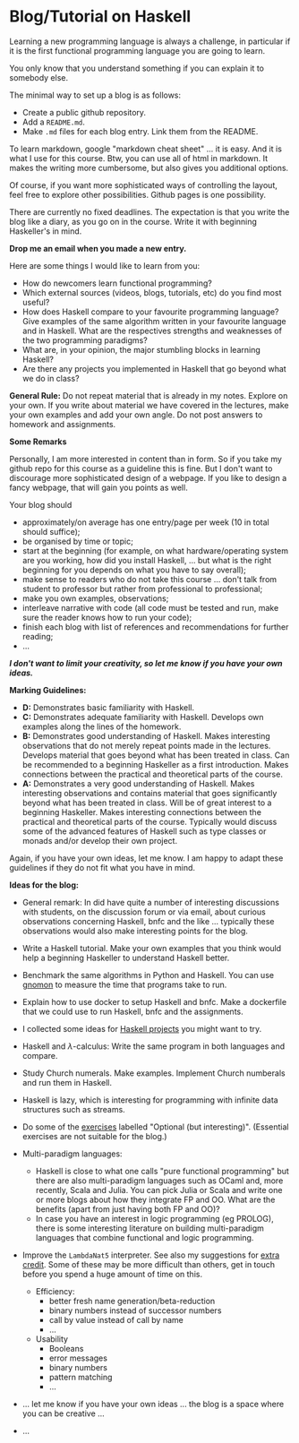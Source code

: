# Blog/Tutorial on Haskell      

Learning a new programming language is always a challenge, in particular if it is the first functional programming language you are going to learn.

You only know that you understand something if you can explain it to somebody else.

The minimal way to set up a blog is as follows:

- Create a public github repository.
- Add a `README.md`.
- Make `.md` files for each blog entry. Link them from the README.

To learn markdown, google "markdown cheat sheet" ... it is easy. And it is what I use for this course. Btw, you can use all of html in markdown. It makes the writing more cumbersome, but also gives you additional options. 

Of course, if you want more sophisticated ways of controlling the layout, feel free to explore other possibilities. Github pages is one possibility.

There are currently no fixed deadlines. The expectation is that you write the blog like a diary, as you go on in the course. Write it with beginning Haskeller's in mind. 

**Drop me an email when you made a new entry.**

Here are some things I would like to learn from you:
- How do newcomers learn functional programming?
- Which external sources (videos, blogs, tutorials, etc) do you find most useful?
- How does Haskell compare to your favourite programming language? Give examples of the same algorithm written in your favourite language and in Haskell. What are the respectives strengths and weaknesses of the two programming paradigms?
- What are, in your opinion, the major stumbling blocks in learning Haskell?
- Are there any projects you implemented in Haskell that go beyond what we do in class?

**General Rule:** Do not repeat material that is already in my notes.  Explore on your own. If you write about material we have covered in the lectures, make your own examples and add your own angle. Do not post answers to homework and assignments.

**Some Remarks**

Personally, I am more interested in content than in form. So if you take my github repo for this course as a guideline this is fine. But I don't want to discourage more sophisticated design of a webpage. If you like to design a fancy webpage, that will gain you points as well.

Your blog should 
- approximately/on average has one entry/page per week (10 in total should suffice);
- be organised by time or topic;
- start at the beginning (for example, on what hardware/operating system are you working, how did you install Haskell, ... but what is the right beginning for you depends on what you have to say overall);
- make sense to readers who do not take this course ... don't talk from student to professor but rather from professional to professional;
- make you own examples, observations;
- interleave narrative with code (all code must be tested and run, make sure the reader knows how to run your code);
- finish each blog with list of references and recommendations for further reading;
- ...

***I don't want to limit your creativity, so let me know if you have your own ideas.***

**Marking Guidelines:**

- **D:** Demonstrates basic familiarity with Haskell.  
- **C:** Demonstrates adequate familiarity with Haskell. Develops own examples along the lines of the homework.
- **B:** Demonstrates good understanding of Haskell. Makes interesting observations that do not merely repeat points made in the lectures.  Develops material that goes beyond what has been treated in class. Can be recommended to a beginning Haskeller as a first introduction. Makes connections between the practical and theoretical parts of the course. 
- **A:** Demonstrates a very good understanding of Haskell. Makes interesting observations and contains material that goes significantly beyond what has been treated in class. Will be of great interest to a beginning Haskeller. Makes interesting connections between the practical and theoretical parts of the course. Typically would discuss some of the advanced features of Haskell such as type classes or monads and/or develop their own project.

Again, if you have your own ideas, let me know. I am happy to adapt these guidelines if they do not fit what you have in mind.

**Ideas for the blog:**
- General remark: In did have quite a number of interesting discussions with students, on the discussion forum or via email, about curious observations concerning Haskell, bnfc and the like ... typically these observations would also make interesting points for the blog.
- Write a Haskell tutorial. Make your own examples that you think would help a beginning Haskeller to understand Haskell better.
- Benchmark the same algorithms in Python and Haskell. You can use [gnomon](https://github.com/paypal/gnomon) to measure the time that programs take to run.
- Explain how to use docker to setup Haskell and bnfc. Make a dockerfile that we could use to run Haskell, bnfc and the assignments.
- I collected some ideas for [Haskell projects](haskell-projects.md) you might want to try.
- Haskell and $\lambda$-calculus: Write the same program in both languages and compare.
- Study Church numerals. Make examples. Implement Church numberals and run them in Haskell.
- Haskell is lazy, which is interesting for programming with infinite data structures such as streams.
- Do some of the [exercises](https://hackmd.io/@alexhkurz/BJ23jmpIw) labelled "Optional (but interesting)". (Essential exercises are not suitable for the blog.)
- Multi-paradigm languages:
  - Haskell is close to what one calls "pure functional programming" but there are also multi-paradigm languages such as OCaml and, more recently, Scala and Julia. You can pick Julia or Scala and write one or more blogs about how they integrate FP and OO. What are the benefits (apart from just having both FP and OO)?
  - In case you have an interest in logic programming (eg PROLOG), there is some interesting literature on building multi-paradigm languages that combine functional and logic programming. 


- Improve the `LambdaNat5` interpreter. See also my suggestions for [extra credit](extra-credit.md). Some of these may be more difficult than others, get in touch before you spend a huge amount of time on this.
  - Efficiency:
    - better fresh name generation/beta-reduction
    - binary numbers instead of successor numbers
    - call by value instead of call by name
    - ...
  - Usability
    - Booleans
    - error messages
    - binary numbers
    - pattern matching
    - ...
- ... let me know if you have your own ideas ... the blog is a space where you can be creative ...
- ...